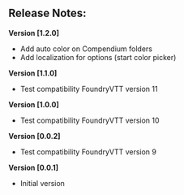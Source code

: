 ## Release Notes:

**Version [1.2.0]**
* Add auto color on Compendium folders
* Add localization for options (start color picker)

**Version [1.1.0]**
* Test compatibility FoundryVTT version 11

**Version [1.0.0]**
* Test compatibility FoundryVTT version 10

**Version [0.0.2]**
* Test compatibility FoundryVTT version 9

**Version [0.0.1]**
* Initial version

